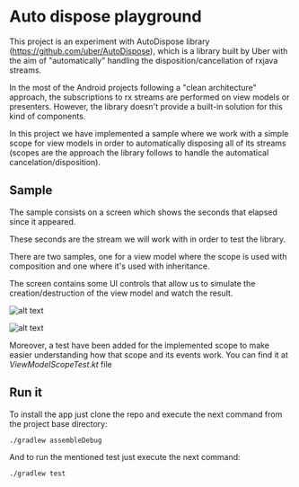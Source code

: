 # Auto dispose playground

This project is an experiment with AutoDispose library (https://github.com/uber/AutoDispose), 
which is a library built by Uber with the aim of "automatically" handling the disposition/cancellation 
of rxjava streams.

In the most of the Android projects following a "clean architecture" approach, the subscriptions to rx streams 
are performed on view models or presenters. However, the library doesn't provide a built-in solution for this kind of components.  

In this project we have implemented a sample where we work with a simple scope for view models in order to automatically
disposing all of its streams (scopes are the approach the library follows to handle the automatical cancelation/disposition). 

## Sample

The sample consists on a screen which shows the seconds that elapsed since it appeared. 

These seconds are the stream we will work with in order to test the library.

There are two samples, one for a view model where the scope is used with composition and one where it's used with inheritance.

The screen contains some UI controls that allow us to simulate the creation/destruction of the view model and watch the result.

![alt text](https://lh3.googleusercontent.com/bxypbCtN3gXphWxJdAd_uuV_XfN0nMHuaGsWNviqLzqqtOcW_InWonUERj-URUS8IgWvZhTaSZfYCA-WUGpQZpzybfYMaSZE7aVsrBagX1_YE9vB10t-tC0DtSRsfeQUJk44QUi29k3dPabdL8thzqRW533iJhbWWlVzpQJptr8ySD76_cJmyOojmOqLDQQKTKFjvcfBENnm-427AYpjL3UnCJvOJr5HGD4rPLvEDmyJ-KbpeN9HYb4uBVOBgau_wUtl7OOppFJWqg1ZaUY5Di9xs-qpzNu1xq4NkMGyMyRJ7eGhmuqBfz1qERR5DzQtEJIwQ4ZUX3TDMEmIyH3b3X8CYGtFk60Qlfertyf007zSq5Yq0H5sR_p5F8_2_epWw5saAxahoCdXZCRl-wqaJa8xxZVOH8Cb6CdhGL8q4wlsehSDWJkjMh1nFoPNdHtwyK7xgEJFN3ygGNinfg0zBa0p3yYBKlZ7emJ-CdpXHfosfMDTh1efkI29WSue5oIU09qyEWHnJDeJMI7MMl5UUbl6fjSPWVU6rKDxdosReNhQGvCV3TETfAztWhiWqsFE9bTiVgYP32qMUu-oajS-piwpQfqZ9O-yVHjdgq4=w1784-h1608) 

![alt text](https://lh3.googleusercontent.com/4mI7uCeL95NRbwfPgT90sdu89-VfAirZB0QdCkBOUBUhcCx-vHSjy3UUIFq36ogi1Vbg8ZJ_jqmSTPIVcp0a0J7lOtY3MdU2V2q0kIL38ks5UkqGPEIdypjC9NFA1QMMRoShFDDI7pMv6ai5qm7Bwqin4n95tuAhITw_3EBiREeYGVN99Xu-iSEsyqIuIYbuwJH4l81MDjhZr4n714dkK8SxAwAlXTauiZcZhsv5XnQpzEeiXyZKEYjp4jObHCsk6W0OUwfxeMoNTfwvrveml4jjMBPYNoNFnMyn2XzgYR5_ENSmp-g7oP0xHHtBXx74mogYOaq0r4ET-PFSW0DdLoehAO0OaBHzL1TK9SO3m5ugP0Hqx8YKcCo7DoXBdYw3jXwiZh7t8a2Slpb2vdxhaXb1sZZ2XevwWnAyztBHS8UTBze4dfF2Om0A43ScUiYLWYhMhG3aN-FgS04a4vc52wN7DDt4kC8VTUWplokHVwQHxCJQaABkc5R4ZBXXvHdqpO_sNRQZXbqx8iA5rCyK0E6gp0Pez_kFc0lFgBVX6Pjz3umtcoA71bJF6HsDwa2aXYtHmzQhkyW3VmqCN9zfxDf3yYUSH70B4I_RTts=w1784-h1608)

Moreover, a test have been added for the implemented scope to make easier understanding how that scope and its events work. 
You can find it at *ViewModelScopeTest.kt* file

## Run it

To install the app just clone the repo and execute the next command from the project base directory:

````
./gradlew assembleDebug
````

And to run the mentioned test just execute the next command:

````
./gradlew test
